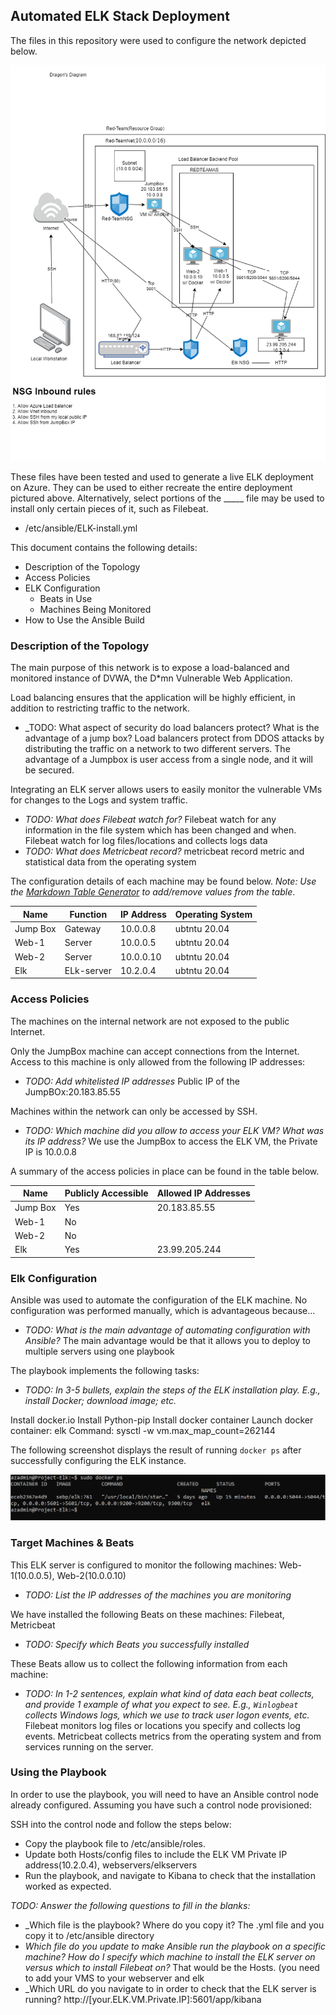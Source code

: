 ## Automated ELK Stack Deployment

The files in this repository were used to configure the network depicted below.

![TODO: Update the path with the name of your diagram](https://github.com/Lzythinker/Project-Elk/blob/main/IMG/Elk%20stack.drawio.png)

These files have been tested and used to generate a live ELK deployment on Azure. They can be used to either recreate the entire deployment pictured above. Alternatively, select portions of the _____ file may be used to install only certain pieces of it, such as Filebeat.

  - /etc/ansible/ELK-install.yml

This document contains the following details:
- Description of the Topology
- Access Policies
- ELK Configuration
  - Beats in Use
  - Machines Being Monitored
- How to Use the Ansible Build


### Description of the Topology

The main purpose of this network is to expose a load-balanced and monitored instance of DVWA, the D*mn Vulnerable Web Application.

Load balancing ensures that the application will be highly efficient, in addition to restricting traffic to the network.
- _TODO: What aspect of security do load balancers protect? What is the advantage of a jump box?
Load balancers protect from DDOS attacks by distributing the traffic on a network to two different servers. The advantage of a Jumpbox is user access from a single node, and it will be secured.

Integrating an ELK server allows users to easily monitor the vulnerable VMs for changes to the Logs and system traffic.
- _TODO: What does Filebeat watch for?_
Filebeat watch for any information in the file system which has been changed and when.
Filebeat watch for log files/locations and collects logs data
- _TODO: What does Metricbeat record?_
metricbeat record metric and statistical data from the operating system

The configuration details of each machine may be found below.
_Note: Use the [Markdown Table Generator](http://www.tablesgenerator.com/markdown_tables) to add/remove values from the table_.

| Name          | Function        | IP Address      | Operating System |
|---------------|-----------------|-----------------|------------------|
| Jump Box      |Gateway          | 10.0.0.8        |ubtntu 20.04      |
| Web-1         |Server           | 10.0.0.5        |ubtntu 20.04      |
| Web-2         |Server           | 10.0.0.10       |ubtntu 20.04      |
| Elk           |ELk-server       | 10.2.0.4        |ubtntu 20.04      |

### Access Policies

The machines on the internal network are not exposed to the public Internet. 

Only the JumpBox machine can accept connections from the Internet. Access to this machine is only allowed from the following IP addresses:
- _TODO: Add whitelisted IP addresses_
Public IP of the JumpBOx:20.183.85.55

Machines within the network can only be accessed by SSH.
- _TODO: Which machine did you allow to access your ELK VM? What was its IP address?_
We use the JumpBox to access the ELK VM, the Private IP is 10.0.0.8


A summary of the access policies in place can be found in the table below.

| Name       | Publicly Accessible  | Allowed IP Addresses |
|----------  |----------------------|----------------------|
| Jump Box   | Yes                  | 20.183.85.55         |
| Web-1      | No                   |                      |
| Web-2      | No                   |                      |
| Elk        | Yes                  | 23.99.205.244        |

### Elk Configuration

Ansible was used to automate the configuration of the ELK machine. No configuration was performed manually, which is advantageous because...
- _TODO: What is the main advantage of automating configuration with Ansible?_
The main advantage would be that it allows you to deploy to multiple servers using one playbook

The playbook implements the following tasks:
- _TODO: In 3-5 bullets, explain the steps of the ELK installation play. E.g., install Docker; download image; etc._

Install docker.io
Install Python-pip
Install docker container
Launch docker container: elk
Command: sysctl -w vm.max_map_count=262144

The following screenshot displays the result of running `docker ps` after successfully configuring the ELK instance.


![TODO: Update the path with the name of your screenshot of docker ps output](https://github.com/Lzythinker/Project-Elk/blob/main/IMG/docker%20ps.PNG)

### Target Machines & Beats
This ELK server is configured to monitor the following machines: Web-1(10.0.0.5), Web-2(10.0.0.10)
- _TODO: List the IP addresses of the machines you are monitoring_

We have installed the following Beats on these machines: Filebeat, Metricbeat
- _TODO: Specify which Beats you successfully installed_

These Beats allow us to collect the following information from each machine:
- _TODO: In 1-2 sentences, explain what kind of data each beat collects, and provide 1 example of what you expect to see. E.g., `Winlogbeat` collects Windows logs, which we use to track user logon events, etc._
Filebeat monitors log files or locations you specify and collects log events.
Metricbeat collects metrics from the operating system and from services running on the server.



### Using the Playbook
In order to use the playbook, you will need to have an Ansible control node already configured. Assuming you have such a control node provisioned: 

SSH into the control node and follow the steps below:
- Copy the playbook file to /etc/ansible/roles.
- Update both Hosts/config files to include the ELK VM Private IP address(10.2.0.4), webservers/elkservers
- Run the playbook, and navigate to Kibana to check that the installation worked as expected.

_TODO: Answer the following questions to fill in the blanks:_
- _Which file is the playbook? Where do you copy it?
The .yml file and you copy it to /etc/ansible directory
- _Which file do you update to make Ansible run the playbook on a specific machine? How do I specify which machine to install the ELK server on versus which to install Filebeat on?_
That would be the Hosts. (you need to add your VMS to your webserver and elk
- _Which URL do you navigate to in order to check that the ELK server is running?
http://[your.ELK.VM.Private.IP]:5601/app/kibana


